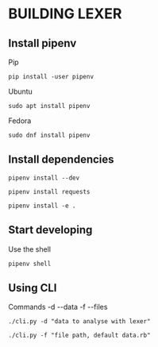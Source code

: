 # BUILDING LEXER

## Install pipenv

Pip
```
pip install -user pipenv
```

Ubuntu
```
sudo apt install pipenv
```

Fedora
```
sudo dnf install pipenv
```

## Install dependencies

```
pipenv install --dev
```

```
pipenv install requests
```

```
pipenv install -e .
```

## Start developing

Use the shell
```
pipenv shell
```

## Using CLI

Commands
-d --data
-f --files

```
./cli.py -d "data to analyse with lexer"
```

```
./cli.py -f "file path, default data.rb"
```
